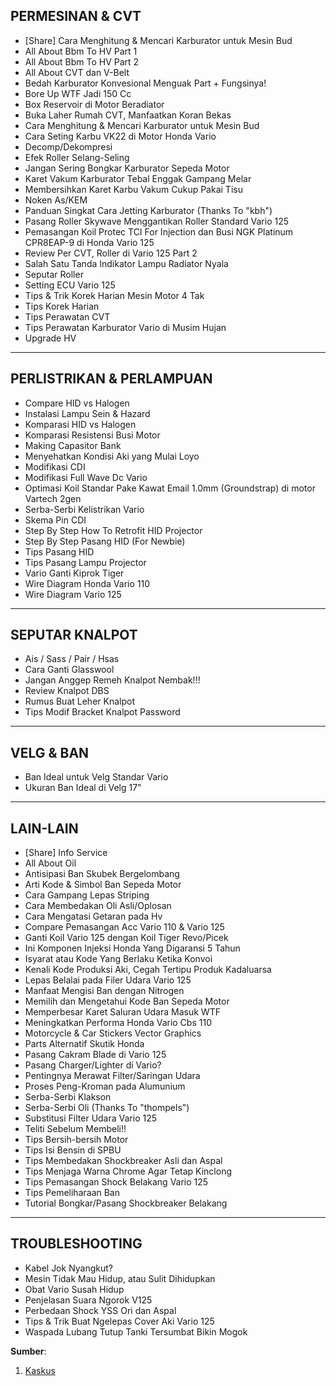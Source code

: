PERMESINAN & CVT
----------------
* [Share] Cara Menghitung & Mencari Karburator untuk Mesin Bud
* All About Bbm To HV Part 1
* All About Bbm To HV Part 2
* All About CVT dan V-Belt
* Bedah Karburator Konvesional Menguak Part + Fungsinya! 
* Bore Up WTF Jadi 150 Cc
* Box Reservoir di Motor Beradiator
* Buka Laher Rumah CVT, Manfaatkan Koran Bekas
* Cara Menghitung & Mencari Karburator untuk Mesin Bud
* Cara Seting Karbu VK22 di Motor Honda Vario
* Decomp/Dekompresi
* Efek Roller Selang-Seling
* Jangan Sering Bongkar Karburator Sepeda Motor
* Karet Vakum Karburator Tebal Enggak Gampang Melar
* Membersihkan Karet Karbu Vakum Cukup Pakai Tisu 
* Noken As/KEM
* Panduan Singkat Cara Jetting Karburator (Thanks To "kbh")
* Pasang Roller Skywave Menggantikan Roller Standard Vario 125
* Pemasangan Koil Protec TCI For Injection dan Busi NGK Platinum CPR8EAP-9 di Honda Vario 125
* Review Per CVT, Roller di Vario 125 Part 2
* Salah Satu Tanda Indikator Lampu Radiator Nyala
* Seputar Roller
* Setting ECU Vario 125
* Tips & Trik Korek Harian Mesin Motor 4 Tak
* Tips Korek Harian
* Tips Perawatan CVT
* Tips Perawatan Karburator Vario di Musim Hujan
* Upgrade HV

___

PERLISTRIKAN & PERLAMPUAN
-------------------------
* Compare HID vs Halogen
* Instalasi Lampu Sein & Hazard
* Komparasi HID vs Halogen
* Komparasi Resistensi Busi Motor
* Making Capasitor Bank
* Menyehatkan Kondisi Aki yang Mulai Loyo
* Modifikasi CDI
* Modifikasi Full Wave Dc Vario
* Optimasi Koil Standar Pake Kawat Email 1.0mm (Groundstrap) di motor Vartech 2gen
* Serba-Serbi Kelistrikan Vario
* Skema Pin CDI
* Step By Step How To Retrofit HID Projector
* Step By Step Pasang HID (For Newbie)
* Tips Pasang HID
* Tips Pasang Lampu Projector
* Vario Ganti Kiprok Tiger
* Wire Diagram Honda Vario 110
* Wire Diagram Vario 125

___

SEPUTAR KNALPOT
---------------
* Ais / Sass / Pair / Hsas
* Cara Ganti Glasswool
* Jangan Anggep Remeh Knalpot Nembak!!!
* Review Knalpot DBS
* Rumus Buat Leher Knalpot 
* Tips Modif Bracket Knalpot Password
 
___

VELG & BAN
----------
* Ban Ideal untuk Velg Standar Vario
* Ukuran Ban Ideal di Velg 17"

___

LAIN-LAIN
---------
* [Share] Info Service
* All About Oil
* Antisipasi Ban Skubek Bergelombang
* Arti Kode & Simbol Ban Sepeda Motor
* Cara Gampang Lepas Striping
* Cara Membedakan Oli Asli/Oplosan
* Cara Mengatasi Getaran pada Hv
* Compare Pemasangan Acc Vario 110 & Vario 125
* Ganti Koil Vario 125 dengan Koil Tiger Revo/Picek
* Ini Komponen Injeksi Honda Yang Digaransi 5 Tahun
* Isyarat atau Kode Yang Berlaku Ketika Konvoi
* Kenali Kode Produksi Aki, Cegah Tertipu Produk Kadaluarsa
* Lepas Belalai pada Filer Udara Vario 125
* Manfaat Mengisi Ban dengan Nitrogen
* Memilih dan Mengetahui Kode Ban Sepeda Motor
* Memperbesar Karet Saluran Udara Masuk WTF
* Meningkatkan Performa Honda Vario Cbs 110
* Motorcycle & Car Stickers Vector Graphics
* Parts Alternatif Skutik Honda
* Pasang Cakram Blade di Vario 125
* Pasang Charger/Lighter di Vario?
* Pentingnya Merawat Filter/Saringan Udara
* Proses Peng-Kroman pada Alumunium
* Serba-Serbi Klakson
* Serba-Serbi Oli (Thanks To "thompels")
* Substitusi Filter Udara Vario 125
* Teliti Sebelum Membeli!!
* Tips Bersih-bersih Motor
* Tips Isi Bensin di SPBU
* Tips Membedakan Shockbreaker Asli dan Aspal
* Tips Menjaga Warna Chrome Agar Tetap Kinclong
* Tips Pemasangan Shock Belakang Vario 125
* Tips Pemeliharaan Ban
* Tutorial Bongkar/Pasang Shockbreaker Belakang

___

TROUBLESHOOTING
----------------
* Kabel Jok Nyangkut?
* Mesin Tidak Mau Hidup, atau Sulit Dihidupkan
* Obat Vario Susah Hidup
* Penjelasan Suara Ngorok V125
* Perbedaan Shock YSS Ori dan Aspal
* Tips & Trik Buat Ngelepas Cover Aki Vario 125
* Waspada Lubang Tutup Tanki Tersumbat Bikin Mogok 

**Sumber**:
1. [Kaskus](http://www.kaskus.co.id/show_post/000000000000000726388780/7/-)
